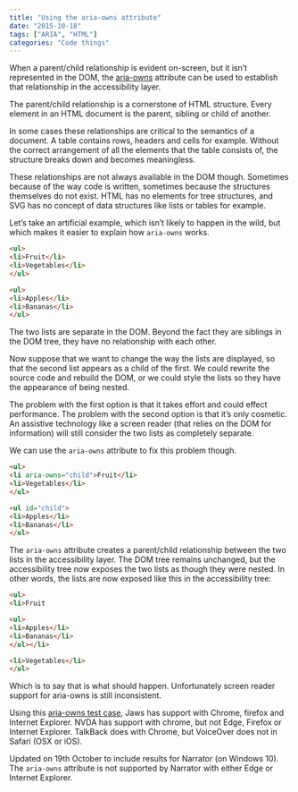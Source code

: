 ```yaml
---
title: "Using the aria-owns attribute"
date: "2015-10-18"
tags: ["ARIA", "HTML"]
categories: "Code things"
---
```


When a parent/child relationship is evident on-screen, but it isn’t represented in the DOM, the [aria-owns](https://www.w3.org/TR/wai-aria/states_and_properties#aria-owns) attribute can be used to establish that relationship in the accessibility layer.

The parent/child relationship is a cornerstone of HTML structure. Every element in an HTML document is the parent, sibling or child of another.

In some cases these relationships are critical to the semantics of a document. A table contains rows, headers and cells for example. Without the correct arrangement of all the elements that the table consists of, the structure breaks down and becomes meaningless.

These relationships are not always available in the DOM though. Sometimes because of the way code is written, sometimes because the structures themselves do not exist. HTML has no elements for tree structures, and SVG has no concept of data structures like lists or tables for example.

Let’s take an artificial example, which isn’t likely to happen in the wild, but which makes it easier to explain how `aria-owns` works.

```html
<ul>
<li>Fruit</li>
<li>Vegetables</li>
</ul>

<ul>
<li>Apples</li>
<li>Bananas</li>
</ul>
```

The two lists are separate in the DOM. Beyond the fact they are siblings in the DOM tree, they have no relationship with each other.

Now suppose that we want to change the way the lists are displayed, so that the second list appears as a child of the first. We could rewrite the source code and rebuild the DOM, or we could style the lists so they have the appearance of being nested.

The problem with the first option is that it takes effort and could effect performance. The problem with the second option is that it’s only cosmetic. An assistive technology like a screen reader (that relies on the DOM for information) will still consider the two lists as completely separate.

We can use the `aria-owns` attribute to fix this problem though.

```html
<ul>
<li aria-owns="child">Fruit</li>
<li>Vegetables</li>
</ul>

<ul id="child">
<li>Apples</li>
<li>Bananas</li>
</ul>
```

The `aria-owns` attribute creates a parent/child relationship between the two lists in the accessibility layer. The DOM tree remains unchanged, but the accessibility tree now exposes the two lists as though they were nested. In other words, the lists are now exposed like this in the accessibility tree:

```html
<ul>
<li>Fruit

<ul>
<li>Apples</li>
<li>Bananas</li>
</ul></li>

<li>Vegetables</li>
</ul>
```

Which is to say that is what should happen. Unfortunately screen reader support for aria-owns is still inconsistent.

Using this [aria-owns test case](https://ljwatson.github.io/test-cases/aria-owns/index.html), Jaws has support with Chrome, firefox and Internet Explorer. NVDA has support with chrome, but not Edge, Firefox or Internet Explorer. TalkBack does with Chrome, but VoiceOver does not in Safari (OSX or iOS).

Updated on 19th October to include results for Narrator (on Windows 10). The `aria-owns` attribute is not supported by Narrator with either Edge or Internet Explorer.
